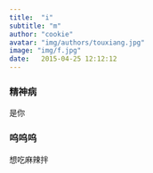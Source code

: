 ```yaml
---
title:  "i"
subtitle: "m"
author: "cookie"
avatar: "img/authors/touxiang.jpg"
image: "img/f.jpg"
date:   2015-04-25 12:12:12
---
```


### 精神病
是你

### 呜呜呜
想吃麻辣拌